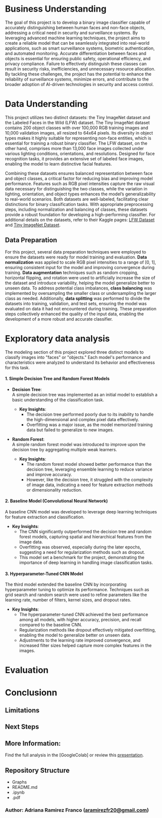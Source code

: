 # Business Understanding 
The goal of this project is to develop a binary image classifier capable of accurately distinguishing between human faces and non-face objects, addressing a critical need in security and surveillance systems. By leveraging advanced machine learning techniques, the project aims to create a reliable model that can be seamlessly integrated into real-world applications, such as smart surveillance systems, biometric authentication, and automated monitoring. Accurate differentiation between faces and objects is essential for ensuring public safety, operational efficiency, and privacy compliance. Failure to effectively distinguish these classes can result in security risks, inefficiencies, and unnecessary resource allocation. By tackling these challenges, the project has the potential to enhance the reliability of surveillance systems, minimize errors, and contribute to the broader adoption of AI-driven technologies in security and access control.

# Data Understanding
This project utilizes two distinct datasets: the Tiny ImageNet dataset and the Labeled Faces in the Wild (LFW) dataset. The Tiny ImageNet dataset contains 200 object classes with over 100,000 RGB training images and 10,000 validation images, all resized to 64x64 pixels. Its diversity in object types makes it highly suitable for representing non-face entities, which is essential for training a robust binary classifier. The LFW dataset, on the other hand, comprises more than 13,000 face images collected under various lighting conditions, orientations, and resolutions. Designed for face recognition tasks, it provides an extensive set of labeled face images, enabling the model to learn distinctive facial features.  

Combining these datasets ensures balanced representation between face and object classes, a critical factor for reducing bias and improving model performance. Features such as RGB pixel intensities capture the raw visual data necessary for distinguishing the two classes, while the variation in lighting, orientation, and object types enhances the model’s generalizability to real-world scenarios. Both datasets are well-labeled, facilitating clear distinctions for binary classification tasks. With appropriate preprocessing steps, including normalization and balancing of classes, these datasets provide a robust foundation for developing a high-performing classifier. For additional details on the datasets, refer to their Kaggle pages: [LFW Dataset](https://www.kaggle.com/datasets/jessicali9530/lfw-dataset) and [Tiny ImageNet Dataset](https://www.kaggle.com/datasets/akash2sharma/tiny-imagenet/data).

## Data Preparation
For this project, several data preparation techniques were employed to ensure the datasets were ready for model training and evaluation. **Data normalization** was applied to scale RGB pixel intensities to a range of [0, 1], ensuring consistent input for the model and improving convergence during training. **Data augmentation** techniques such as random cropping, horizontal flipping, and rotation were used to artificially increase the size of the dataset and introduce variability, helping the model generalize better to unseen data. To address potential class imbalances, **class balancing** was implemented by oversampling the smaller class or undersampling the larger class as needed. Additionally, **data splitting** was performed to divide the datasets into training, validation, and test sets, ensuring the model was evaluated on data it had not encountered during training. These preparation steps collectively enhanced the quality of the input data, enabling the development of a more robust and accurate classifier.

# Exploratory data analysis 
The modeling section of this project explored three distinct models to classify images into "faces" or "objects." Each model's performance and characteristics were analyzed to understand its behavior and effectiveness for this task.  

#### **1. Simple Decision Tree and Random Forest Models**  
- **Decision Tree**:  
  A simple decision tree was implemented as an initial model to establish a basic understanding of the classification task.  
  - **Key Insights**:  
    - The decision tree performed poorly due to its inability to handle the high-dimensional and complex pixel data effectively.  
    - Overfitting was a major issue, as the model memorized training data but failed to generalize to new images.  

- **Random Forest**:  
  A simple random forest model was introduced to improve upon the decision tree by aggregating multiple weak learners.  
  - **Key Insights**:  
    - The random forest model showed better performance than the decision tree, leveraging ensemble learning to reduce variance and improve accuracy.  
    - However, like the decision tree, it struggled with the complexity of image data, indicating a need for feature extraction methods or dimensionality reduction.  

#### **2. Baseline Model (Convolutional Neural Network)**  
A baseline CNN model was developed to leverage deep learning techniques for feature extraction and classification.  
- **Key Insights**:  
  - The CNN significantly outperformed the decision tree and random forest models, capturing spatial and hierarchical features from the image data.  
  - Overfitting was observed, especially during the later epochs, suggesting a need for regularization methods such as dropout.  
  - This model set a benchmark for the project, demonstrating the importance of deep learning in handling image classification tasks.  

#### **3. Hyperparameter-Tuned CNN Model**  
The third model extended the baseline CNN by incorporating hyperparameter tuning to optimize its performance. Techniques such as grid search and random search were used to refine parameters like the learning rate, number of filters, kernel sizes, and dropout rates.  
- **Key Insights**:  
  - The hyperparameter-tuned CNN achieved the best performance among all models, with higher accuracy, precision, and recall compared to the baseline CNN.  
  - Regularization methods like dropout effectively mitigated overfitting, enabling the model to generalize better on unseen data.  
  - Adjustments to the learning rate improved convergence, and increased filter sizes helped capture more complex features in the images.
    
# Evaluation

# Conclusionn
## Limitations
## Next Steps
## More Information:
Find the full analysis in the [GoogleColab] or review this [presentation]().

## Repository Structure
- Graphs
- README.md
- .ipynb
- .pdf

### Author: Adriana Ramirez Franco (aramirezfr20@gmail.com)
